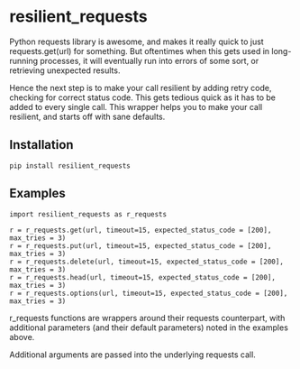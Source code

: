 # resilient_requests
 
Python requests library is awesome, and makes it really quick to just requests.get(url) for something. But oftentimes when this gets used in long-running processes, it will eventually run into errors of some sort, or retrieving unexpected results.

Hence the next step is to make your call resilient by adding retry code, checking for correct status code. This gets tedious quick as it has to be added to every single call. This wrapper helps you to make your call resilient, and starts off with sane defaults.

## Installation

```
pip install resilient_requests
```

## Examples

```
import resilient_requests as r_requests

r = r_requests.get(url, timeout=15, expected_status_code = [200], max_tries = 3)
r = r_requests.put(url, timeout=15, expected_status_code = [200], max_tries = 3)
r = r_requests.delete(url, timeout=15, expected_status_code = [200], max_tries = 3)
r = r_requests.head(url, timeout=15, expected_status_code = [200], max_tries = 3)
r = r_requests.options(url, timeout=15, expected_status_code = [200], max_tries = 3)

```

r_requests functions are wrappers around their requests counterpart, with additional parameters (and their default parameters) noted in the examples above.

Additional arguments are passed into the underlying requests call.